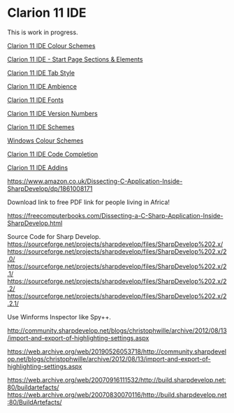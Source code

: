 # Clarion 11 IDE

This is work in progress.

[Clarion 11 IDE Colour Schemes](Clarion_11_IDE_Colour_Schemes.md)

[Clarion 11 IDE - Start Page Sections & Elements](Clarion_11_IDE_StartPage.md)

[Clarion 11 IDE Tab Style](Clarion_11_IDE_TabStyle.md)

[Clarion 11 IDE Ambience](Clarion_11_IDE_Ambience.md)

[Clarion 11 IDE Fonts](Clarion_11_IDE_Fonts.md)

[Clarion 11 IDE Version Numbers](Clarion_11_IDE_Version_Numbers.md)

[Clarion 11 IDE Schemes](Clarion_11_IDE_Schemes.md)

[Windows Colour Schemes](Windows_Colour_Schemes.md)

[Clarion 11 IDE Code Completion](Clarion_11_Code_Completion.md)

[Clarion 11 IDE Addins](Clarion_11_IDE_Addins.md)



https://www.amazon.co.uk/Dissecting-C-Application-Inside-SharpDevelop/dp/1861008171

Download link to free PDF link for people living in Africa!

https://freecomputerbooks.com/Dissecting-a-C-Sharp-Application-Inside-SharpDevelop.html

Source Code for Sharp Develop.
https://sourceforge.net/projects/sharpdevelop/files/SharpDevelop%202.x/
https://sourceforge.net/projects/sharpdevelop/files/SharpDevelop%202.x/2.0/
https://sourceforge.net/projects/sharpdevelop/files/SharpDevelop%202.x/2.1/
https://sourceforge.net/projects/sharpdevelop/files/SharpDevelop%202.x/2.2/
https://sourceforge.net/projects/sharpdevelop/files/SharpDevelop%202.x/2.2.1/


Use Winforms Inspector like Spy++.

http://community.sharpdevelop.net/blogs/christophwille/archive/2012/08/13/import-and-export-of-highlighting-settings.aspx

https://web.archive.org/web/20190526053718/http://community.sharpdevelop.net/blogs/christophwille/archive/2012/08/13/import-and-export-of-highlighting-settings.aspx


https://web.archive.org/web/20070916111532/http://build.sharpdevelop.net:80/buildartefacts/
https://web.archive.org/web/20070830070116/http://build.sharpdevelop.net:80/BuildArtefacts/


